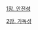 [1장. 안전성](https://puzzle-blouse-b1f.notion.site/1-1b494454aed84c929e024d8e1cd4dfd5)

[2장. 가독성](https://puzzle-blouse-b1f.notion.site/2-27f62862b1d946e9980c3c1c1a7de836)

